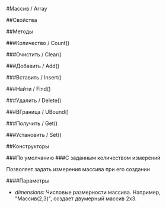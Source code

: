 
#Массив / Array

##Свойства
    
##Методы
    
###Количество / Count()
    
###Очистить / Clear()
    
###Добавить / Add()
    
###Вставить / Insert()
    
###Найти / Find()
    
###Удалить / Delete()
    
###ВГраница / UBound()
    
###Получить / Get()
    
###Установить / Set()
    
##Конструкторы

  
###По умолчанию
###С заданным количеством измерений
    
    
Позволяет задать измерения массива при его создании


  
  
####Параметры

* *dimensions*: Числовые размерности массива. Например, "Массив(2,3)", создает двумерный массив 2х3.
